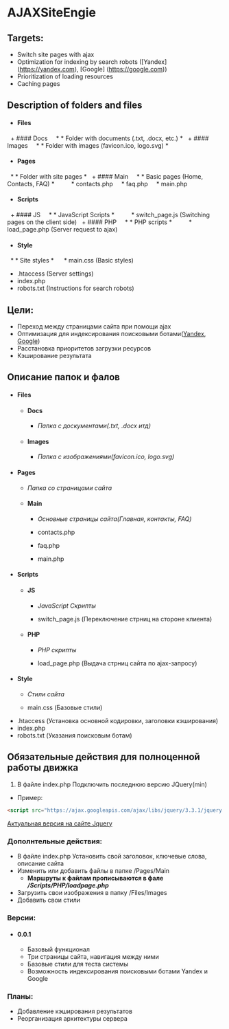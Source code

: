 # AJAXSiteEngie

## Targets:
+ Switch site pages with ajax
+ Optimization for indexing by search robots ([Yandex] (https://yandex.com), [Google] (https://google.com))
+ Prioritization of loading resources
+ Caching pages


## Description of folders and files
+ #### Files
  + #### Docs
    * * Folder with documents (.txt, .docx, etc.) *
  + #### Images
    * * Folder with images (favicon.ico, logo.svg) *
+ #### Pages
  * * Folder with site pages *
  + #### Main
    * * Basic pages (Home, Contacts, FAQ) *
    
    * contacts.php
    * faq.php
    * main.php
+ #### Scripts
  + #### JS
    * * JavaScript Scripts *
    
    * switch_page.js (Switching pages on the client side)
  + #### PHP
    * * PHP scripts *
    
    * load_page.php (Server request to ajax)
+ #### Style
  * * Site styles *
  
  * main.css (Basic styles)

* .htaccess (Server settings)
* index.php
* robots.txt (Instructions for search robots)


## Цели:

+ Переход между страницами сайта при помощи ajax
+ Оптимизация для индексирования поисковыми ботами([Yandex](https://yandex.com), [Google](https://google.com))
+ Расстановка приоритетов загрузки ресурсов
+ Кэширование результата

## Описание папок и фалов
+ #### Files
  + #### Docs
    * *Папка с доскументами(.txt, .docx итд)*
  + #### Images
    * *Папка с изображениями(favicon.ico, logo.svg)*
+ #### Pages
  * *Папка со страницами сайта*
  + #### Main
    * *Основные страницы сайта(Главная, контакты, FAQ)*
    
    * contacts.php
    * faq.php
    * main.php
+ #### Scripts
  + #### JS
    * *JavaScript Скрипты*
    
    * switch_page.js (Переключение стрниц на стороне клиента)
  + #### PHP
    * *PHP скрипты*
    
    * load_page.php (Выдача стрниц сайта по ajax-запросу)
+ #### Style
  * *Стили сайта*
  
  * main.css (Базовые стили)

* .htaccess (Установка основной кодировки, заголовки кэширования)
* index.php 
* robots.txt (Указания поисковым ботам)

  
## Обязательные действия для полноценной работы движка
1. В файле index.php Подключить последнюю версию JQuery(min)
  * Пример:
  ```html
  <script src="https://ajax.googleapis.com/ajax/libs/jquery/3.3.1/jquery.min.js"></script>
  ```
  [Актуальная версия на сайте Jquery](https://jquery.com/)


### Дополнтельные действия:
* В файле index.php Установить свой заголовок, ключевые слова, описание сайта
* Изменить или добавить файлы в папке /Pages/Main
  * **Маршруты к файлам прописываются в фале _/Scripts/PHP/loadpage.php_**
* Загрузить свои изображения в папку /Files/Images
* Добавить свои стили

### Версии:
* #### 0.0.1
  * Базовый функционал
  * Три страницы сайта, навигация между ними
  * Базовые стили для теста системы
  * Возможность индексирования поисковыми ботами Yandex и Google
  
 
### Планы:
* Добавление кэширования результатов
* Реорганизация архитектуры сервера
  

